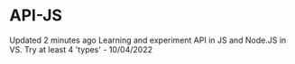 # API-JS


 Updated 2 minutes ago
Learning and experiment API in JS and Node.JS in VS. Try at least 4 'types' - 10/04/2022 

